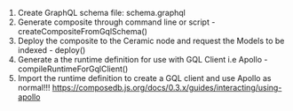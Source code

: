 1. Create GraphQL schema file: schema.graphql
2. Generate composite through command line or script - createCompositeFromGqlSchema()
3. Deploy the composite to the Ceramic node and request the Models to be indexed - deploy()
4. Generate a the runtime definition for use with GQL Client i.e Apollo - compileRuntimeForGqlClient()
5. Import the runtime definition to create a GQL client and use Apollo as normal!!! https://composedb.js.org/docs/0.3.x/guides/interacting/using-apollo

